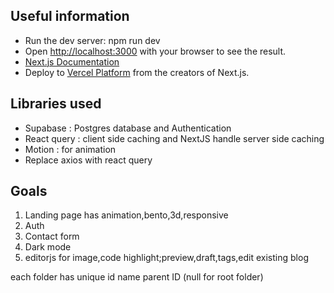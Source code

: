 ## Useful information
- Run the dev server: npm run dev
- Open [http://localhost:3000](http://localhost:3000) with your browser to see the result.
- [Next.js Documentation](https://nextjs.org/docs)
- Deploy to [Vercel Platform](https://vercel.com) from the creators of Next.js.

## Libraries used 
- Supabase : Postgres database and Authentication
- React query : client side caching and NextJS handle server side caching
- Motion : for animation
- Replace axios with react query

## Goals
1. Landing page has animation,bento,3d,responsive
2. Auth 
3. Contact form
4. Dark mode
5. editorjs for image,code highlight;preview,draft,tags,edit existing blog


each folder has
    unique id
    name
    parent ID (null for root folder)
